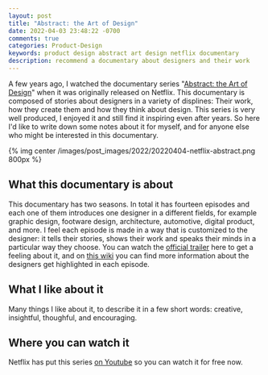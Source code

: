 ```yaml
---
layout: post
title: "Abstract: the Art of Design"
date: 2022-04-03 23:48:22 -0700
comments: true
categories: Product-Design
keywords: product design abstract art design netflix documentary
description: recommend a documentary about designers and their work 
---
```

A few years ago, I watched the documentary series "[Abstract: the Art of Design](https://www.netflix.com/title/80057883)" when it was originally released on Netflix. This documentary is composed of stories about designers in a variety of displines: Their work, how they create them and how they think about design. This series is very well produced, I enjoyed it and still find it inspiring even after years. So here I'd like to write down some notes about it for myself, and for anyone else who might be interested in this documentary.

{% img center /images/post_images/2022/20220404-netflix-abstract.png 800px %}

<!--more-->

## What this documentary is about
This documentary has two seasons. In total it has fourteen episodes and each one of them introduces one designer in a different fields, for example graphic design, footware design, architecture, automotive, digital product, and more. I feel each episode is made in a way that is customized to the designer: it tells their stories, shows their work and speaks their minds in a particular way they choose. You can watch the [official trailer](https://www.youtube.com/watch?v=DYaq2sWTWAA) here to get a feeling about it, and on [this wiki](https://en.wikipedia.org/wiki/Abstract:_The_Art_of_Design) you can find more information about the designers get highlighted in each episode.

## What I like about it
Many things I like about it, to describe it in a few short words: creative, insightful, thoughful, and encouraging.

## Where you can watch it
Netflix has put this series [on Youtube](https://www.youtube.com/watch?v=q_k8fVNzbGU&list=PLuctemCzX-m4svPpBctWUp0oG__Lhglq9) so you can watch it for free now.